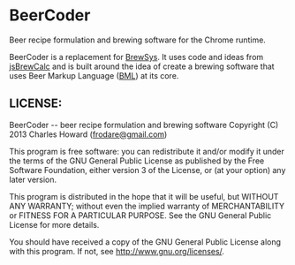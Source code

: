 BeerCoder
=========

Beer recipe formulation and brewing software for the Chrome runtime.

BeerCoder is a replacement for [BrewSys](https://github.com/frodare/BrewSys).
It uses code and ideas from [jsBrewCalc](https://github.com/frodare/jsBrewCalc) and is built around
the idea of create a brewing software that uses Beer Markup Language ([BML](https://github.com/frodare/beer-markup))
at its core.





LICENSE:
--------

BeerCoder -- beer recipe formulation and brewing software
Copyright (C) 2013  Charles Howard (frodare@gmail.com)

This program is free software: you can redistribute it and/or modify
it under the terms of the GNU General Public License as published by
the Free Software Foundation, either version 3 of the License, or
(at your option) any later version.

This program is distributed in the hope that it will be useful,
but WITHOUT ANY WARRANTY; without even the implied warranty of
MERCHANTABILITY or FITNESS FOR A PARTICULAR PURPOSE.  See the
GNU General Public License for more details.

You should have received a copy of the GNU General Public License
along with this program.  If not, see <http://www.gnu.org/licenses/>.
